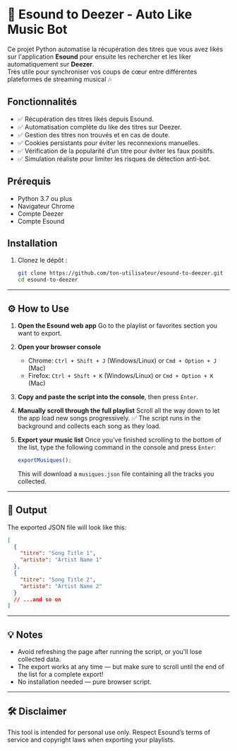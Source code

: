 
# 🎵 Esound to Deezer - Auto Like Music Bot

Ce projet Python automatise la récupération des titres que vous avez likés sur l'application **Esound** pour ensuite les rechercher et les liker automatiquement sur **Deezer**.  
Très utile pour synchroniser vos coups de cœur entre différentes plateformes de streaming musical 🎶

## Fonctionnalités

- ✅ Récupération des titres likés depuis Esound.
- ✅ Automatisation complète du like des titres sur Deezer.
- ✅ Gestion des titres non trouvés et en cas de doute.
- ✅ Cookies persistants pour éviter les reconnexions manuelles.
- ✅ Vérification de la popularité d’un titre pour éviter les faux positifs.
- ✅ Simulation réaliste pour limiter les risques de détection anti-bot.

## Prérequis

- Python 3.7 ou plus
- Navigateur Chrome
- Compte Deezer
- Compte Esound

## Installation

1. Clonez le dépôt :
   ```bash
   git clone https://github.com/ton-utilisateur/esound-to-deezer.git
   cd esound-to-deezer

---

## ⚙️ How to Use

1. **Open the Esound web app**
   Go to the playlist or favorites section you want to export.

2. **Open your browser console**
   - Chrome: `Ctrl + Shift + J` (Windows/Linux) or `Cmd + Option + J` (Mac)
   - Firefox: `Ctrl + Shift + K` (Windows/Linux) or `Cmd + Option + K` (Mac)

3. **Copy and paste the script into the console**, then press `Enter`.

4. **Manually scroll through the full playlist**
   Scroll all the way down to let the app load new songs progressively.
   ✅ The script runs in the background and collects each song as they load.

5. **Export your music list**
   Once you’ve finished scrolling to the bottom of the list, type the following command in the console and press `Enter`:

   ```javascript
   exportMusiques();
   ```

   This will download a `musiques.json` file containing all the tracks you collected.

---

## 📂 Output

The exported JSON file will look like this:

```json
[
  {
    "titre": "Song Title 1",
    "artiste": "Artist Name 1"
  },
  {
    "titre": "Song Title 2",
    "artiste": "Artist Name 2"
  }
  // ...and so on
]
```

---

## 💡 Notes

- Avoid refreshing the page after running the script, or you'll lose collected data.
- The export works at any time — but make sure to scroll until the end of the list for a complete export!
- No installation needed — pure browser script.

---

## 🛠️ Disclaimer

This tool is intended for personal use only.
Respect Esound’s terms of service and copyright laws when exporting your playlists.
